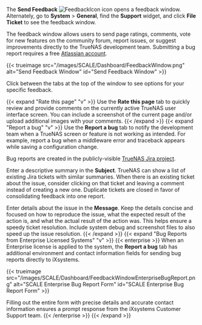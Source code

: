 &NewLine;

The **Send Feedback** ![FeedbackIcon](/images/SCALE/Dashboard/FeedbackIcon.png "Feedback Icon") icon opens a feedback window.
Alternately, go to **System** > **General**, find the **Support** widget, and click **File Ticket** to see the feedback window.

The feedback window allows users to send page ratings, comments, vote for new features on the community forum, report issues, or suggest improvements directly to the TrueNAS development team.
Submitting a bug report requires a free [Atlassian account](https://id.atlassian.com/signup).

{{< trueimage src="/images/SCALE/Dashboard/FeedbackWindow.png" alt="Send Feedback Window" id="Send Feedback Window" >}}

Click between the tabs at the top of the window to see options for your specific feedback.

{{< expand "Rate this page" "v" >}}
Use the **Rate this page** tab to quickly review and provide comments on the currently active TrueNAS user interface screen.
You can include a screenshot of the current page and/or upload additional images with your comments.
{{< /expand >}}
{{< expand "Report a bug" "v" >}}
Use the **Report a bug** tab to notify the development team when a TrueNAS screen or feature is not working as intended.
For example, report a bug when a middleware error and traceback appears while saving a configuration change.

Bug reports are created in the publicly-visible [TrueNAS Jira project](https://ixsystems.atlassian.net/jira/software/c/projects/NAS/).

Enter a descriptive summary in the **Subject**.
TrueNAS can show a list of existing Jira tickets with similar summaries.
When there is an existing ticket about the issue, consider clicking on that ticket and leaving a comment instead of creating a new one.
Duplicate tickets are closed in favor of consolidating feedback into one report.

Enter details about the issue in the **Message**.
Keep the details concise and focused on how to reproduce the issue, what the expected result of the action is, and what the actual result of the action was.
This helps ensure a speedy ticket resolution.
Include system debug and screenshot files to also speed up the issue resolution.
{{< /expand >}}
{{< expand "Bug Reports from Enterprise Licensed Systems" "v" >}}
{{< enterprise >}}
When an Enterprise license is applied to the system, the **Report a bug** tab has additional environment and contact information fields for sending bug reports directly to iXsystems.

{{< trueimage src="/images/SCALE/Dashboard/FeedbackWindowEnterpriseBugReport.png" alt="SCALE Enterprise Bug Report Form" id="SCALE Enterprise Bug Report Form" >}}

Filling out the entire form with precise details and accurate contact information ensures a prompt response from the iXsystems Customer Support team.
{{< /enterprise >}}
{{< /expand >}}
